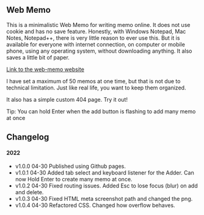 ## Web Memo

This is a minimalistic Web Memo for writing memo online. It does not use cookie and has no save feature. Honestly, with Windows Notepad, Mac Notes, Notepad++, there is very little reason to ever use this. But it is available for everyone with internet connection, on computer or mobile phone, using any operating system, without downloading anything. It also saves a little bit of paper.

[Link to the web-memo website](https://hasuzawa.github.io/Web-Memo)

I have set a maximum of 50 memos at one time, but that is not due to technical limitation. Just like real life, you want to keep them organized.

It also has a simple custom 404 page. Try it out!

Tip: You can hold Enter when the add button is flashing to add many memo at once

## Changelog

#### 2022

- v1.0.0 04-30 Published using Github pages.
- v1.0.1 04-30 Added tab select and keyboard listener for the Adder. Can now Hold Enter to create many memo at once.
- v1.0.2 04-30 Fixed routing issues. Added Esc to lose focus (blur) on add and delete.
- v1.0.3 04-30 Fixed HTML meta screenshot path and changed the png.
- v1.0.4 04-30 Refactored CSS. Changed how overflow behaves.